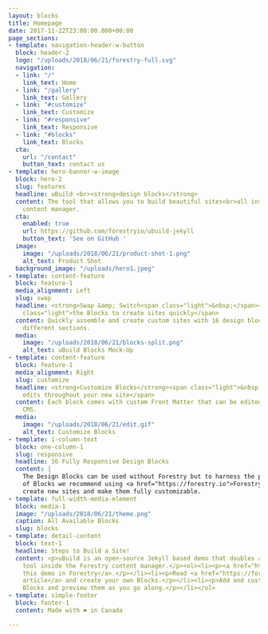 ```yaml
---
layout: blocks
title: Homepage
date: 2017-11-22T23:00:00.000+00:00
page_sections:
- template: navigation-header-w-button
  block: header-2
  logo: "/uploads/2018/06/21/forestry-full.svg"
  navigation:
  - link: "/"
    link_text: Home
  - link: "/gallery"
    link_text: Gallery
  - link: "#customize"
    link_text: Customize
  - link: "#responsive"
    link_text: Responsive
  - link: "#blocks"
    link_text: Blocks
  cta:
    url: "/contact"
    button_text: contact us
- template: hero-banner-w-image
  block: hero-2
  slug: features
  headline: uBuild <br><strong>design blocks</strong>
  content: The tool that allows you to build beautiful sites<br>all inside Forestry's
    content manager.
  cta:
    enabled: true
    url: https://github.com/forestryio/ubuild-jekyll
    button_text: 'See on GitHub '
  image:
    image: "/uploads/2018/06/21/product-shot-1.png"
    alt_text: Product Shot
  background_image: "/uploads/hero1.jpeg"
- template: content-feature
  block: feature-1
  media_alignment: Left
  slug: swap
  headline: <strong>Swap &amp; Switch<span class="light">&nbsp;</span></strong><span
    class="light">the Blocks to create sites quickly</span>
  content: Quickly assemble and create custom sites with 16 design blocks for seven
    different sections.
  media:
    image: "/uploads/2018/06/21/blocks-split.png"
    alt_text: uBuild Blocks Mock-Up
- template: content-feature
  block: feature-1
  media_alignment: Right
  slug: customize
  headline: <strong>Customize Blocks</strong><span class="light">&nbsp;to make quick
    edits throughout your new site</span>
  content: Each block comes with custom Front Matter that can be edited in Forestry
    CMS.
  media:
    image: "/uploads/2018/06/21/edit.gif"
    alt_text: Customize Blocks
- template: 1-column-text
  block: one-column-1
  slug: responsive
  headline: 16 Fully Responsive Design Blocks
  content: |
    The Design Blocks can be used without Forestry but to harness the power
    of Blocks we recommend using <a href="https://forestry.io">Forestry</a>. Once the site is imported you can immediately
    create new sites and make them fully customizable.
- template: full-width-media-element
  block: media-1
  image: "/uploads/2018/06/21/theme.png"
  caption: All Available Blocks
  slug: blocks
- template: detail-content
  block: text-1
  headline: Steps to Build a Site!
  content: <p>uBuild is an open-source Jekyll based demo that doubles as a builder
    tool inside the Forestry content manager.</p><ol><li><p><a href="https://app.forestry.io/quick-start?repo=forestryio/ubuild-jekyll&provider=github&engine=jekyll">Import
    this demo in Forestry</a>.</p></li><li><p>Read <a href="https://forestry.io/blog/ubuild-a-new-theme-for-static-sites-using-blocks/">our
    article</a> and create your own Blocks.</p></li><li><p>Add and customize the available
    Blocks and preview them as you go along.</p></li></ol>
- template: simple-footer
  block: footer-1
  content: Made with ❤︎ in Canada

---
```

